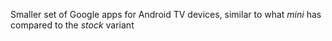 Smaller set of Google apps for Android TV devices, similar to what _mini_ has compared to the _stock_ variant